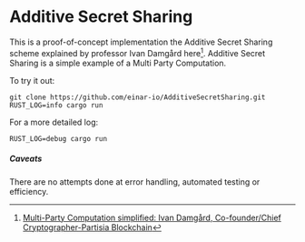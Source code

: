 # Additive Secret Sharing

This is a proof-of-concept implementation the Additive Secret Sharing scheme
explained by professor Ivan Damgård here[^1].  Additive Secret Sharing is a
simple example of a Multi Party Computation.

To try it out:

    git clone https://github.com/einar-io/AdditiveSecretSharing.git
    RUST_LOG=info cargo run

For a more detailed log:

    RUST_LOG=debug cargo run


##### Caveats

There are no attempts done at error handling, automated testing or efficiency.


[^1]: [Multi-Party Computation simplified: Ivan Damgård, Co-founder/Chief
Cryptographer-Partisia Blockchain](https://www.youtube.com/watch?v=vRVudJADQLk)
